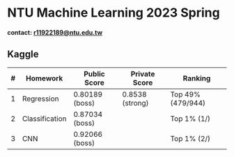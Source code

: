 # NTU Machine Learning 2023 Spring

#### contact: r11922189@ntu.edu.tw

## Kaggle

| # | Homework | Public Score | Private Score | Ranking |
| - | -------- | ------------ | ------------- | ------- |
| 1 | Regression | 0.80189 (boss) | 0.8538 (strong) | Top 49% (479/944) |
| 2 | Classification | 0.87034 (boss) | | Top 1% (1/) |
| 3 | CNN | 0.92066 (boss) | | Top 1% (2/) |